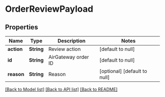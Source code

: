 # OrderReviewPayload
## Properties

| Name | Type | Description | Notes |
|------------ | ------------- | ------------- | -------------|
| **action** | **String** | Review action | [default to null] |
| **id** | **String** | AirGateway order ID | [default to null] |
| **reason** | **String** | Reason | [optional] [default to null] |

[[Back to Model list]](../README.md#documentation-for-models) [[Back to API list]](../README.md#documentation-for-api-endpoints) [[Back to README]](../README.md)

